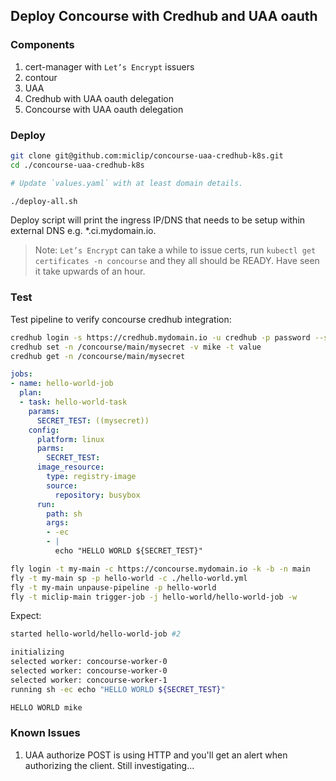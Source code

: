 ## Deploy Concourse with Credhub and UAA oauth

### Components 

1. cert-manager with `Let’s Encrypt` issuers
2. contour
3. UAA 
4. Credhub with UAA oauth delegation 
5. Concourse with UAA oauth delegation 

### Deploy

~~~sh
git clone git@github.com:miclip/concourse-uaa-credhub-k8s.git
cd ./concourse-uaa-credhub-k8s

# Update `values.yaml` with at least domain details. 

./deploy-all.sh 
~~~

Deploy script will print the ingress IP/DNS that needs to be setup within external DNS e.g. *.ci.mydomain.io. 

> Note: `Let’s Encrypt` can take a while to issue certs, run `kubectl get certificates -n concourse` and they all should be READY. Have seen it take upwards of an hour. 

### Test 

Test pipeline to verify concourse credhub integration: 

~~~sh 
credhub login -s https://credhub.mydomain.io -u credhub -p password --skip-tls-validation
credhub set -n /concourse/main/mysecret -v mike -t value
credhub get -n /concourse/main/mysecret 
~~~

~~~yaml
jobs:
- name: hello-world-job
  plan:
  - task: hello-world-task
    params:
      SECRET_TEST: ((mysecret))
    config:
      platform: linux
      parms:
        SECRET_TEST:
      image_resource:
        type: registry-image
        source:
          repository: busybox 
      run:
        path: sh
        args:
        - -ec
        - |
          echo "HELLO WORLD ${SECRET_TEST}"
~~~

~~~sh 
fly login -t my-main -c https://concourse.mydomain.io -k -b -n main
fly -t my-main sp -p hello-world -c ./hello-world.yml
fly -t my-main unpause-pipeline -p hello-world
fly -t miclip-main trigger-job -j hello-world/hello-world-job -w
~~~

Expect: 
~~~sh 
started hello-world/hello-world-job #2

initializing
selected worker: concourse-worker-0
selected worker: concourse-worker-0
selected worker: concourse-worker-1
running sh -ec echo "HELLO WORLD ${SECRET_TEST}"

HELLO WORLD mike
~~~

### Known Issues

1. UAA authorize POST is using HTTP and you'll get an alert when authorizing the client. Still investigating...
